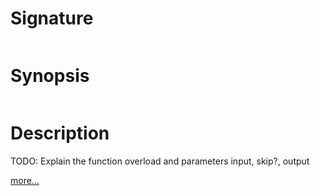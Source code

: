 # Signature
```vikid-signature
```

# Synopsis
```vikid-synopsis
```

# Description
TODO: Explain the function overload and parameters input, skip?, output

[more...](skip?)